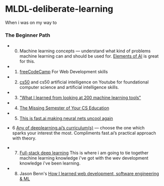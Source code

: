 # MLDL-deliberate-learning

When i was on my way to 

### The Beginner Path

- 0. Machine learning concepts — understand what kind of problems machine learning can and should be used for. [Elements of AI](https://www.elementsofai.com/) is great for this.

- 1.  [freeCodeCamp](https://www.freecodecamp.org/) For Web Development skills

- 2. [cs50](https://cs50.harvard.edu/college/2020/fall/)  and cs50 artificial intelligence on Youtube for foundational computer science and artificial intelligence skills.

- 3. ["What I learned from looking at 200 machine learning tools"](https://huyenchip.com/2020/06/22/mlops.html) 

- 4. [The Missing Semester of Your CS Education](https://missing.csail.mit.edu/)

- 5. [This is fast.ai making neural nets uncool again](https://www.fast.ai/)

- 6 [Any of deeplearning.ai’s curriculum(s)](https://www.deeplearning.ai/) — choose the one which sparks your interest the most. Compliments fast.ai’s practical approach with theory.

- 7. [Full-stack deep learning](https://course.fullstackdeeplearning.com/) This is where i am going to tie together machine learning knowledge i've got with the wev development knowledge i've been learning.


- 8. Jason Benn's [How I learned web development, software engineering & ML ](https://jasonbenn.com/)

